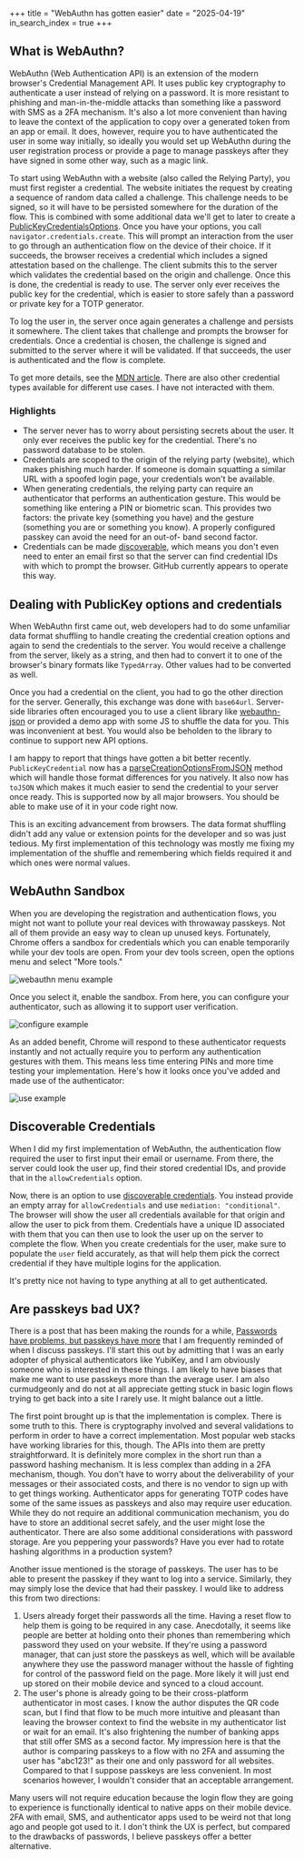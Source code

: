 +++
title = "WebAuthn has gotten easier"
date = "2025-04-19"
in_search_index = true
+++

## What is WebAuthn?

WebAuthn (Web Authentication API) is an extension of the modern browser's Credential Management API.
It uses public key cryptography to authenticate a user instead of relying on a password. It is more
resistant to phishing and man-in-the-middle attacks than something like a password with SMS as a 2FA
mechanism. It's also a lot more convenient than having to leave the context of the application to
copy over a generated token from an app or email. It does, however, require you to have authenticated
the user in some way initially, so ideally you would set up WebAuthn during the user registration
process or provide a page to manage passkeys after they have signed in some other way, such as a magic
link.

To start using WebAuthn with a website (also called the Relying Party), you must first register a
credential. The website initiates the request by creating a sequence of random data called a challenge.
This challenge needs to be signed, so it will have to be persisted somewhere for the duration of the flow.
This is combined with some additional data we'll get to later to create a [PublicKeyCredentialsOptions](https://developer.mozilla.org/en-US/docs/Web/API/PublicKeyCredentialCreationOptions).
Once you have your options, you call `navigator.credentials.create`. This will prompt an interaction
from the user to go through an authentication flow on the device of their choice. If it succeeds,
the browser receives a credential which includes a signed attestation based on the challenge. The client
submits this to the server which validates the credential based on the origin and challenge. Once this is
done, the credential is ready to use. The server only ever receives the public key for the credential,
which is easier to store safely than a password or private key for a TOTP generator.

To log the user in, the server once again generates a challenge and persists it somewhere. The client
takes that challenge and prompts the browser for credentials. Once a credential is chosen, the challenge
is signed and submitted to the server where it will be validated. If that succeeds, the user is authenticated
and the flow is complete.

To get more details, see the [MDN article](https://developer.mozilla.org/en-US/docs/Web/API/Web_Authentication_API#webauthn_concepts_and_usage).
There are also other credential types available for different use cases. I have not interacted with them.

### Highlights

*   The server never has to worry about persisting secrets about the user. It only ever receives the public key
    for the credential. There's no password database to be stolen.
*   Credentials are scoped to the origin of the relying party (website), which makes phishing much harder. If
    someone is domain squatting a similar URL with a spoofed login page, your credentials won't be available.
*   When generating credentials, the relying party can require an authenticator that performs an authentication gesture.
    This would be something like entering a PIN or biometric scan. This provides two factors: the private key (something you have)
    and the gesture (something you are or something you know). A properly configured passkey can avoid the need for an out-of-
    band second factor.
*   Credentials can be made [discoverable](https://developer.mozilla.org/en-US/docs/Web/API/Web_Authentication_API#discoverable_credentials_and_conditional_mediation), which
    means you don't even need to enter an email first so that the server can find credential IDs with which to prompt the browser. GitHub currently appears
    to operate this way.

## Dealing with PublicKey options and credentials

When WebAuthn first came out, web developers had to do some unfamiliar data format shuffling to handle
creating the credential creation options and again to send the credentials to the server. You would receive
a challenge from the server, likely as a string, and then had to convert it to one of the browser's binary
formats like `TypedArray`. Other values had to be converted as well.

Once you had a credential on the client, you had to go the other direction for the server. Generally, this
exchange was done with `base64url`. Server-side libraries often encouraged you to use a client library like [webauthn-json](https://github.com/github/webauthn-json)
or provided a demo app with some JS to shuffle the data for you. This was inconvenient at best. You would also
be beholden to the library to continue to support new API options.

I am happy to report that things have gotten a bit better recently. `PublicKeyCredential` now has a
[parseCreationOptionsFromJSON](https://developer.mozilla.org/en-US/docs/Web/API/PublicKeyCredential/parseCreationOptionsFromJSON_static) method
which will handle those format differences for you natively. It also now has `toJSON` which makes it much easier to send the credential
to your server once ready. This is supported now by all major browsers. You should be able to make use of it in your code right now.

This is an exciting advancement from browsers. The data format shuffling didn't add any value or extension points for the developer
and so was just tedious. My first implementation of this technology was mostly me fixing my implementation of the shuffle and remembering
which fields required it and which ones were normal values.

## WebAuthn Sandbox

When you are developing the registration and authentication flows, you might not want to pollute your real devices with throwaway
passkeys. Not all of them provide an easy way to clean up unused keys. Fortunately, Chrome offers a sandbox for credentials which
you can enable temporarily while your dev tools are open. From your dev tools screen, open the options menu and select "More tools."

![webauthn menu example](/webauthn-updates/webauthn_tool.png)

Once you select it, enable the sandbox. From here, you can configure your authenticator, such as allowing it to support user verification.

![configure example](/webauthn-updates/configure.png)

As an added benefit, Chrome will respond to these authenticator requests instantly and not actually require you to perform any authentication
gestures with them. This means less time entering PINs and more time testing your implementation. Here's how it looks once you've added
and made use of the authenticator:

![use example](/webauthn-updates/example_credential.png)

## Discoverable Credentials

When I did my first implementation of WebAuthn, the authentication flow required the user to first input their
email or username. From there, the server could look the user up, find their stored credential IDs, and provide
that in the `allowCredentials` option.

Now, there is an option to use [discoverable credentials](https://developer.mozilla.org/en-US/docs/Web/API/Web_Authentication_API#discoverable_credentials_and_conditional_mediation).
You instead provide an empty array for `allowCredentials` and use `mediation: "conditional"`. The browser will show the user all credentials available for that origin and allow the
user to pick from them. Credentials have a unique ID associated with them that you can then use to look the user up on the server to complete the flow.
When you create credentials for the user, make sure to populate the `user` field accurately, as that will help them pick the correct credential if they have multiple logins for the
application.

It's pretty nice not having to type anything at all to get authenticated.

## Are passkeys bad UX?

There is a post that has been making the rounds for a while, [Passwords have problems, but passkeys have more](https://world.hey.com/dhh/passwords-have-problems-but-passkeys-have-more-95285df9) that
I am frequently reminded of when I discuss passkeys. I'll start this out by admitting that I was an early adopter of physical authenticators like YubiKey, and I am obviously
someone who is interested in these things. I am likely to have biases that make me want to use passkeys more than the average user. I am also curmudgeonly and do not at all appreciate
getting stuck in basic login flows trying to get back into a site I rarely use. It might balance out a little.

The first point brought up is that the implementation is complex. There is some truth to this. There is cryptography involved and several validations to perform in order to have a
correct implementation. Most popular web stacks have working libraries for this, though. The APIs into them are pretty straightforward.
It is definitely more complex in the short run than a password hashing mechanism. It is less complex than adding in a 2FA mechanism, though. You don't have to worry about the deliverability
of your messages or their associated costs, and there is no vendor to sign up with to get things working. Authenticator apps for generating TOTP codes have some of the same issues as passkeys
and also may require user education. While they do not require an additional communication mechanism, you do have to store an additional secret safely, and the user might lose the authenticator.
There are also some additional considerations with password storage. Are you peppering your passwords? Have you ever had to rotate hashing algorithms in a production system?

Another issue mentioned is the storage of passkeys. The user has to be able to present the passkey if they want to log into a service. Similarly, they may simply lose the device that had their passkey.
I would like to address this from two directions:

1.  Users already forget their passwords all the time. Having a reset flow to help them is going to be required in any case. Anecdotally, it seems like people are better at holding onto their
    phones than remembering which password they used on your website. If they're using a password manager, that can just store the passkeys as well, which will be available anywhere they use the password
    manager without the hassle of fighting for control of the password field on the page. More likely it will just end up stored on their mobile device and synced to a cloud account.
2.  The user's phone is already going to be their cross-platform authenticator in most cases. I know the author disputes the QR code scan, but I find that flow to be much more intuitive and pleasant
    than leaving the browser context to find the website in my authenticator list or wait for an email. It's also frightening the number of banking apps that still offer SMS as a second factor. My impression
    here is that the author is comparing passkeys to a flow with no 2FA and assuming the user has "abc123!" as their one and only password for all websites. Compared to that I suppose passkeys are less convenient.
    In most scenarios however, I wouldn't consider that an acceptable arrangement.

Many users will not require education because the login flow they are going to experience is functionally identical to native apps on their mobile device.
2FA with email, SMS, and authenticator apps used to be weird not that long ago and people got used to it. I don't think the UX is perfect,
but compared to the drawbacks of passwords, I believe passkeys offer a better alternative.